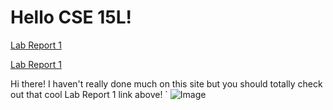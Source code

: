 # Hello CSE 15L!

[Lab Report 1](lab-report-1-week-2.html)

[Lab Report 1](https://maarongross.github.io/cse15l-lab-reports/lab-report-1-week-2.html)

Hi there! I haven't really done much on this site but you should totally check out that cool Lab Report 1 link above!
`
![Image](https://data.whicdn.com/images/354463215/original.jpg)
